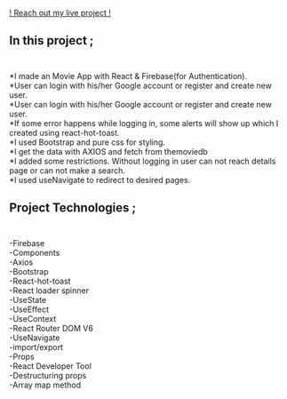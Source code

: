 [! Reach out my live project !](https://master--pedro-movie-app.netlify.app/)

## In this project ; <br/><br/>

*I made an Movie App with React & Firebase(for Authentication).<br/>
*User can login with his/her Google account or register and create new user.<br/>
*User can login with his/her Google account or register and create new user.<br/>
*If some error happens while logging in, some alerts will show up which I created using react-hot-toast.<br/>
*I used Bootstrap and pure css for styling.<br/>
*I get the data with AXIOS and fetch from themoviedb<br/>
*I added some restrictions. Without logging in user can not reach details page or can not make a search.<br/>
*I used useNavigate to redirect to desired pages.<br/>

## Project Technologies ; <br/><br/>

-Firebase<br/>
-Components<br/>
-Axios<br/>
-Bootstrap<br/>
-React-hot-toast<br/>
-React loader spinner<br/>
-UseState<br/>
-UseEffect<br/>
-UseContext<br/>
-React Router DOM V6<br/>
-UseNavigate<br/>
-import/export<br/>
-Props<br/>
-React Developer Tool<br/>
-Destructuring props<br/>
-Array map method<br/>
